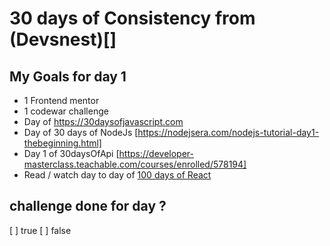 # 30 days of Consistency from (Devsnest)[]

## My Goals for day 1


* 1 Frontend mentor
* 1 codewar challenge
* Day of https://30daysofjavascript.com
* Day of 30 days of NodeJs [https://nodejsera.com/nodejs-tutorial-day1-thebeginning.html]
* Day 1 of 30daysOfApi [https://developer-masterclass.teachable.com/courses/enrolled/578194]
* Read  / watch day to day  of [100 days of React](https://medium.com/@LenoraPorter/learning-react-in-100-days-229c45d906a3)

## challenge done for day ?
[ ] true
[ ] false

